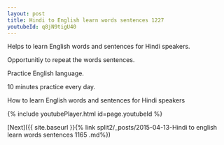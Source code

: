 ```yaml
---
layout: post
title: Hindi to English learn words sentences 1227 
youtubeId: q8jN9tigU40
---
```

 
 
Helps to learn English words and sentences for Hindi speakers.

Opportunitiy to repeat the words sentences. 

Practice English language. 
 
10 minutes practice every day. 
 
How to learn English words and sentences for Hindi speakers 
 
{% include youtubePlayer.html id=page.youtubeId %}
 
 
[Next]({{ site.baseurl }}{% link  split2/_posts/2015-04-13-Hindi to english learn words sentences 1165 .md%})
 
